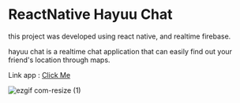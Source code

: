 # ReactNative Hayuu Chat


this project was developed using react native, and realtime firebase.

hayuu chat is a realtime chat application that can easily find out your friend's location through maps.

Link app : [Click Me](http://bit.ly/hayuuapp)

![ezgif com-resize (1)](https://user-images.githubusercontent.com/37394664/76815543-7c383a00-6830-11ea-8b66-fb1c13fe68c4.gif)
